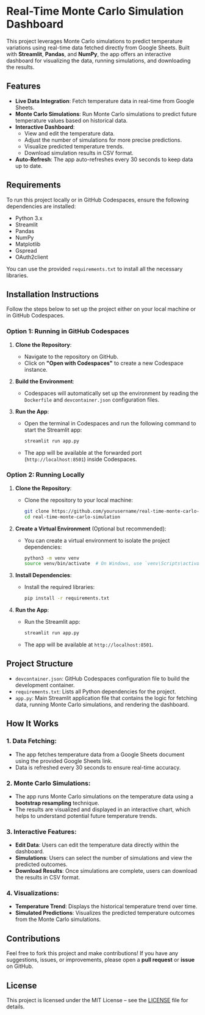 # Real-Time Monte Carlo Simulation Dashboard

This project leverages Monte Carlo simulations to predict temperature variations using real-time data fetched directly from Google Sheets. Built with **Streamlit**, **Pandas**, and **NumPy**, the app offers an interactive dashboard for visualizing the data, running simulations, and downloading the results.

## Features

- **Live Data Integration**: Fetch temperature data in real-time from Google Sheets.
- **Monte Carlo Simulations**: Run Monte Carlo simulations to predict future temperature values based on historical data.
- **Interactive Dashboard**: 
  - View and edit the temperature data.
  - Adjust the number of simulations for more precise predictions.
  - Visualize predicted temperature trends.
  - Download simulation results in CSV format.
- **Auto-Refresh**: The app auto-refreshes every 30 seconds to keep data up to date.

## Requirements

To run this project locally or in GitHub Codespaces, ensure the following dependencies are installed:

- Python 3.x
- Streamlit
- Pandas
- NumPy
- Matplotlib
- Gspread
- OAuth2client

You can use the provided `requirements.txt` to install all the necessary libraries.

## Installation Instructions

Follow the steps below to set up the project either on your local machine or in GitHub Codespaces.

### Option 1: Running in GitHub Codespaces

1. **Clone the Repository**:
   - Navigate to the repository on GitHub.
   - Click on **"Open with Codespaces"** to create a new Codespace instance.

2. **Build the Environment**:
   - Codespaces will automatically set up the environment by reading the `Dockerfile` and `devcontainer.json` configuration files.

3. **Run the App**:
   - Open the terminal in Codespaces and run the following command to start the Streamlit app:
     ```bash
     streamlit run app.py
     ```
   - The app will be available at the forwarded port (`http://localhost:8501`) inside Codespaces.

### Option 2: Running Locally

1. **Clone the Repository**:
   - Clone the repository to your local machine:
     ```bash
     git clone https://github.com/yourusername/real-time-monte-carlo-simulation.git
     cd real-time-monte-carlo-simulation
     ```

2. **Create a Virtual Environment** (Optional but recommended):
   - You can create a virtual environment to isolate the project dependencies:
     ```bash
     python3 -m venv venv
     source venv/bin/activate  # On Windows, use `venv\Scripts\activate`
     ```

3. **Install Dependencies**:
   - Install the required libraries:
     ```bash
     pip install -r requirements.txt
     ```

4. **Run the App**:
   - Run the Streamlit app:
     ```bash
     streamlit run app.py
     ```
   - The app will be available at `http://localhost:8501`.

## Project Structure

- `devcontainer.json`: GitHub Codespaces configuration file to build the development container.
- `requirements.txt`: Lists all Python dependencies for the project.
- `app.py`: Main Streamlit application file that contains the logic for fetching data, running Monte Carlo simulations, and rendering the dashboard.

## How It Works

### 1. **Data Fetching**:
   - The app fetches temperature data from a Google Sheets document using the provided Google Sheets link.
   - Data is refreshed every 30 seconds to ensure real-time accuracy.

### 2. **Monte Carlo Simulations**:
   - The app runs Monte Carlo simulations on the temperature data using a **bootstrap resampling** technique.
   - The results are visualized and displayed in an interactive chart, which helps to understand potential future temperature trends.

### 3. **Interactive Features**:
   - **Edit Data**: Users can edit the temperature data directly within the dashboard.
   - **Simulations**: Users can select the number of simulations and view the predicted outcomes.
   - **Download Results**: Once simulations are complete, users can download the results in CSV format.

### 4. **Visualizations**:
   - **Temperature Trend**: Displays the historical temperature trend over time.
   - **Simulated Predictions**: Visualizes the predicted temperature outcomes from the Monte Carlo simulations.


## Contributions

Feel free to fork this project and make contributions! If you have any suggestions, issues, or improvements, please open a **pull request** or **issue** on GitHub.

## License

This project is licensed under the MIT License – see the [LICENSE](LICENSE) file for details.
